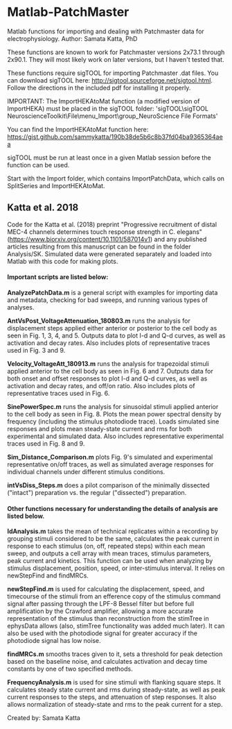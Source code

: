 Matlab-PatchMaster
==================

Matlab functions for importing and dealing with Patchmaster data for electrophysiology. Author: Samata Katta, PhD

These functions are known to work for Patchmaster versions 2x73.1 through 2x90.1. They will most likely work on later versions, but I haven't tested that.

These functions require sigTOOL for importing Patchmaster .dat files. You can download sigTOOL here: http://sigtool.sourceforge.net/sigtool.html.
Follow the directions in the included pdf for installing it properly.

IMPORTANT:
The ImportHEKAtoMat function (a modified version of ImportHEKA) must be placed in the sigTOOL folder:
'sigTOOL\sigTOOL NeuroscienceToolkit\File\menu_Import\group_NeuroScience File Formats' 

You can find the ImportHEKAtoMat function here: https://gist.github.com/sammykatta/190b38de5b6c8b37fd04ba9365364aea

sigTOOL must be run at least once in a given Matlab session before the function can be used.

Start with the Import folder, which contains ImportPatchData, which calls on SplitSeries and ImportHEKAtoMat.

Katta et al. 2018
---------

Code for the Katta et al. (2018) preprint "Progressive recruitment of distal MEC-4 channels determines touch response strength in C. elegans" (https://www.biorxiv.org/content/10.1101/587014v1) and any published articles resulting from this manuscript can be found in the folder Analysis/SK. Simulated data were generated separately and loaded into Matlab with this code for making plots.

#### Important scripts are listed below:

**AnalyzePatchData.m** is a general script with examples for importing data and metadata, checking for bad sweeps, and running various types of analyses.

**AntVsPost_VoltageAttenuation_180803.m** runs the analysis for displacement steps applied either anterior or posterior to the cell body as seen in Fig. 1, 3, 4, and 5. Outputs data to plot I-d and Q-d curves, as well as activation and decay rates. Also includes plots of representative traces used in Fig. 3 and 9.

**Velocity_VoltageAtt_180913.m** runs the analysis for trapezoidal stimuli applied anterior to the cell body as seen in Fig. 6 and 7. Outputs data for both onset and offset responses to plot I-d and Q-d curves, as well as activation and decay rates, and off/on ratio. Also includes plots of representative traces used in Fig. 6.

**SinePowerSpec.m** runs the analysis for sinusoidal stimuli applied anterior to the cell body as seen in Fig. 8. Plots the mean power spectral density by frequency (including the stimulus photodiode trace). Loads simulated sine responses and plots mean steady-state current and rms for both experimental and simulated data. Also includes representative experimental traces used in Fig. 8 and 9.

**Sim_Distance_Comparison.m** plots Fig. 9's simulated and experimental representative on/off traces, as well as simulated average responses for individual channels under different stimulus conditions.

**intVsDiss_Steps.m** does a pilot comparison of the minimally dissected ("intact") preparation vs. the regular ("dissected") preparation.

#### Other functions necessary for understanding the details of analysis are listed below.

**IdAnalysis.m** takes the mean of technical replicates within a recording by grouping stimuli considered to be the same, calculates the peak current in response to each stimulus (on, off, repeated steps) within each mean sweep, and outputs a cell array with mean traces, stimulus parameters, peak current and kinetics. This function can be used when analyzing by stimulus displacement, position, speed, or inter-stimulus interval. It relies on newStepFind and findMRCs.

**newStepFind.m** is used for calculating the displacement, speed, and timecourse of the stimuli from an efference copy of the stimulus command signal after passing through the LPF-8 Bessel filter but before full amplification by the Crawford amplifier, allowing a more accurate representation of the stimulus than reconstruction from the stimTree in ephysData allows (also, stimTree functionality was added much later). It can also be used with the photodiode signal for greater accuracy if the photodiode signal has low noise.
    
**findMRCs.m** smooths traces given to it, sets a threshold for peak detection based on the baseline noise, and calculates activation and decay time constants by one of two specified methods.

**FrequencyAnalysis.m** is used for sine stimuli with flanking square steps. It calculates steady state current and rms during steady-state, as well as peak current responses to the steps, and attenuation of step responses. It also allows normalization of steady-state and rms to the peak current for a step.

Created by: Samata Katta
